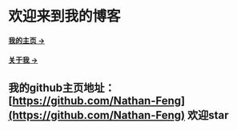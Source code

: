 # 欢迎来到我的博客


#### [我的主页 &rarr;](https://zhaoyf.cn)

#### [关于我 &rarr;](https://zhaoyf.cn/about)

## 我的github主页地址：[https://github.com/Nathan-Feng](https://github.com/Nathan-Feng) 欢迎star